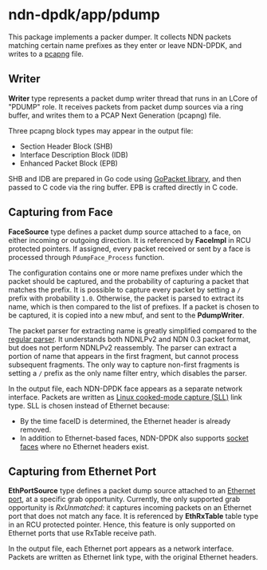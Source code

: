# ndn-dpdk/app/pdump

This package implements a packer dumper.
It collects NDN packets matching certain name prefixes as they enter or leave NDN-DPDK, and writes to a [pcapng](https://datatracker.ietf.org/doc/html/draft-tuexen-opsawg-pcapng) file.

## Writer

**Writer** type represents a packet dump writer thread that runs in an LCore of "PDUMP" role.
It receives packets from packet dump sources via a ring buffer, and writes them to a PCAP Next Generation (pcapng) file.

Three pcapng block types may appear in the output file:

* Section Header Block (SHB)
* Interface Description Block (IDB)
* Enhanced Packet Block (EPB)

SHB and IDB are prepared in Go code using [GoPacket library](https://pkg.go.dev/github.com/gopacket/gopacket/pcapgo), and then passed to C code via the ring buffer.
EPB is crafted directly in C code.

## Capturing from Face

**FaceSource** type defines a packet dump source attached to a face, on either incoming or outgoing direction.
It is referenced by **FaceImpl** in RCU protected pointers.
If assigned, every packet received or sent by a face is processed through `PdumpFace_Process` function.

The configuration contains one or more name prefixes under which the packet should be captured, and the probability of capturing a packet that matches the prefix.
It is possible to capture every packet by setting a `/` prefix with probability `1.0`.
Otherwise, the packet is parsed to extract its name, which is then compared to the list of prefixes.
If a packet is chosen to be captured, it is copied into a new mbuf, and sent to the **PdumpWriter**.

The packet parser for extracting name is greatly simplified compared to the [regular parser](../../ndni).
It understands both NDNLPv2 and NDN 0.3 packet format, but does not perform NDNLPv2 reassembly.
The parser can extract a portion of name that appears in the first fragment, but cannot process subsequent fragments.
The only way to capture non-first fragments is setting a `/` prefix as the only name filter entry, which disables the parser.

In the output file, each NDN-DPDK face appears as a separate network interface.
Packets are written as [Linux cooked-mode capture (SLL)](https://www.tcpdump.org/linktypes/LINKTYPE_LINUX_SLL.html) link type.
SLL is chosen instead of Ethernet because:

* By the time faceID is determined, the Ethernet header is already removed.
* In addition to Ethernet-based faces, NDN-DPDK also supports [socket faces](../../iface/socketface) where no Ethernet headers exist.

## Capturing from Ethernet Port

**EthPortSource** type defines a packet dump source attached to an [Ethernet port](../../iface/ethport), at a specific grab opportunity.
Currently, the only supported grab opportunity is *RxUnmatched*: it captures incoming packets on an Ethernet port that does not match any face.
It is referenced by **EthRxTable** table type in an RCU protected pointer.
Hence, this feature is only supported on Ethernet ports that use RxTable receive path.

In the output file, each Ethernet port appears as a network interface.
Packets are written as Ethernet link type, with the original Ethernet headers.
